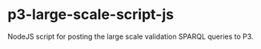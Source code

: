 # p3-large-scale-script-js
NodeJS script for posting the large scale validation SPARQL queries to P3.
